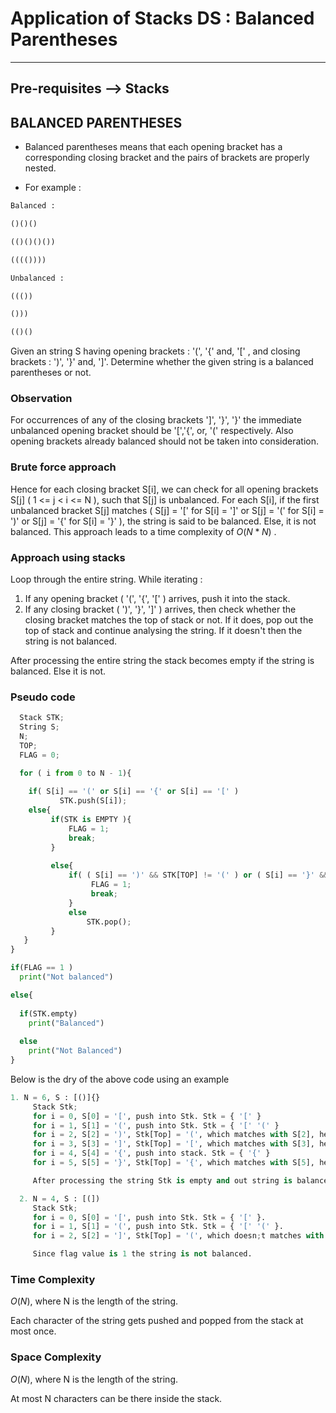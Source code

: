 # Application of Stacks DS : Balanced Parentheses

---

## Pre-requisites —> Stacks

## BALANCED PARENTHESES

- Balanced parentheses means that each opening bracket has a corresponding closing bracket and the pairs of brackets are properly nested.

- For example :

```python
Balanced :

()()()

(()()()())

(((())))

Unbalanced :

((())

()))

(()()
```

Given an string S having opening brackets : '(', '{' and, '[' , and closing brackets : ')', '}' and, ']'. Determine whether the given string is a balanced parentheses or not.

### Observation

For occurrences of any of the closing brackets ']', '}', '}' the immediate unbalanced opening bracket should be '[','{', or, '(' respectively. Also opening brackets already balanced should not be taken into consideration.

### Brute force approach

Hence for each closing bracket S[i], we can check for all opening brackets S[j] ( 1 <= j < i <= N ), such that S[j] is unbalanced. For each S[i], if the first unbalanced bracket S[j] matches 
( S[j] = '[' for S[i] = ']' or S[j] = '(' for S[i] = ')' or S[j] = '{' for S[i] = '}' ), the string is said to be balanced. Else, it is not balanced.
This approach leads to a time complexity of $O(N*N)$ .

### Approach using stacks

Loop through the entire string. While iterating :

1. If any opening bracket ( '(', '{', '[' ) arrives, push it into the stack.
2. If any closing bracket ( ')', '}', ']' ) arrives, then check whether the closing bracket matches the top of stack or not. If it does, pop out the top of stack and continue analysing the string.
If it doesn't then the string is not balanced.

After processing the entire string the stack becomes empty if the string is balanced. Else it is not.

### Pseudo code

```python
  Stack STK;
  String S;
  N;
  TOP;
  FLAG = 0;

  for ( i from 0 to N - 1){
  
    if( S[i] == '(' or S[i] == '{' or S[i] == '[' )
           STK.push(S[i]); 
    else{
         if(STK is EMPTY ){
             FLAG = 1;
             break;
         }
        
         else{ 
             if( ( S[i] == ')' && STK[TOP] != '(' ) or ( S[i] == '}' && STK[TOP] != '{' ) or ( S[i] == ']' && STK[TOP] != '[' ) ){
                  FLAG = 1;
                  break;
             }
             else
                 STK.pop();
         }
   }
}

if(FLAG == 1 )
  print("Not balanced")

else{
  
  if(STK.empty)
    print("Balanced")
  
  else
    print("Not Balanced")
}
```

Below is the dry of the above code using an example 

```python
1. N = 6, S : [()]{}
     Stack Stk;
     for i = 0, S[0] = '[', push into Stk. Stk = { '[' }
     for i = 1, S[1] = '(', push into Stk. Stk = { '[' '(' }
     for i = 2, S[2] = ')', Stk[Top] = '(', which matches with S[2], hence pop the top of stack. Stk = { '[' }
     for i = 3, S[3] = ']', Stk[Top] = '[', which matches with S[3], hence pop the top of stack. Stk is empty.
     for i = 4, S[4] = '{', push into stack. Stk = { '{' }
     for i = 5, S[5] = '}', Stk[Top] = '{', which matches with S[5], hence pop the top of stack. Stk is empty.

     After processing the string Stk is empty and out string is balanced.

  2. N = 4, S : [(])
     Stack Stk;
     for i = 0, S[0] = '[', push into Stk. Stk = { '[' }.
     for i = 1, S[1] = '(', push into Stk. Stk = { '[' '(' }.
     for i = 2, S[2] = ']', Stk[Top] = '(', which doesn;t matches with S[2], hence flag = 1, break the process.

     Since flag value is 1 the string is not balanced.
```

### Time Complexity

$O( N )$, where N is the length of the string.

Each character of the string gets pushed and popped from the stack at most once.

### Space Complexity

$O( N )$, where N is the length of the string.

At most N characters can be there inside the stack.
